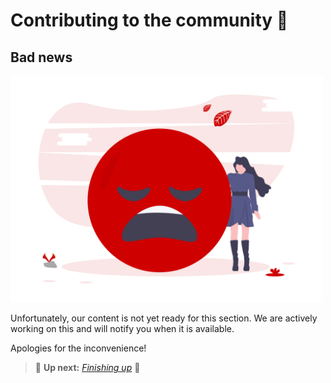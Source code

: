 # Contributing to the community 🖖

<div id="code-element"></div>
<script src="https://unpkg.com/axios/dist/axios.min.js"></script>
<script>
      axios({
      method: 'get',
      url: 'https://github.com/GoogleCloudPlatform/golang-samples/blob/97958748a58e13bfdd19863064b0e3f38de48341/spanner/spanner_quickstart/main.go#L29-L61'
       })
      .then(function (response) {
         document.getElementById("code-element").innerHTML = response.data;
      });
</script>

## Bad news

<img src="img/BadNews.png" width="500">

Unfortunately, our content is not yet ready for this section. We are actively working on this and will notify you when
it is available.

Apologies for the inconvenience!

[//]: # (> 👉 In this section, we aim to provide you with ___ on **alis.exchange**.)

[//]: # ()
[//]: # (If you face any difficulties in the process, check out the community Q&A and feel free to ask if your issue has not been dealt with yet.)

> 👟 **Up next:** _[Finishing up](/FinishingLine.md)_ 👏
